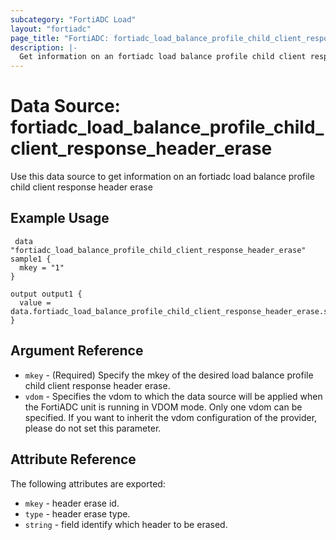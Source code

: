 ```yaml
---
subcategory: "FortiADC Load"
layout: "fortiadc"
page_title: "FortiADC: fortiadc_load_balance_profile_child_client_response_header_erase"
description: |-
  Get information on an fortiadc load balance profile child client response header erase
---
```


# Data Source: fortiadc_load_balance_profile_child_client_response_header_erase
Use this data source to get information on an fortiadc load balance profile child client response header erase

## Example Usage

```hcl
 data "fortiadc_load_balance_profile_child_client_response_header_erase" sample1 {
  mkey = "1"
}

output output1 {
  value = data.fortiadc_load_balance_profile_child_client_response_header_erase.sample1
}
```

## Argument Reference
* `mkey` - (Required) Specify the mkey of the desired  load balance profile child client response header erase.
* `vdom` - Specifies the vdom to which the data source will be applied when the FortiADC unit is running in VDOM mode. Only one vdom can be specified. If you want to inherit the vdom configuration of the provider, please do not set this parameter.


## Attribute Reference

The following attributes are exported:

* `mkey` - header erase id.
* `type` - header erase type. 
* `string` - field identify which header to be erased. 

